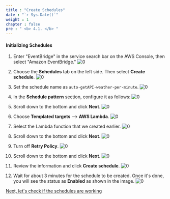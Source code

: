 ```yaml
---
title : "Create Schedules"
date : "`r Sys.Date()`"
weight : 1
chapter : false
pre : " <b> 4.1. </b> "
---
```

#### Initializing Schedules
1. Enter "EventBridge" in the service search bar on the AWS Console, then select "Amazon EventBridge."
![0](/images/4-event/im-20.png)

2. Choose the **Schedules** tab on the left side. Then select **Create schedule**.
![0](/images/4-event/im-19.png)

3. Set the schedule name as `auto-getAPI-weather-per-minute`.
![0](/images/4-event/im-18.png)

4. In the **Schedule pattern** section, configure it as follows:
![0](/images/4-event/im-17.png)

5. Scroll down to the bottom and click **Next**.
![0](/images/4-event/im-16.png)

6. Choose **Templated targets** --> **AWS Lambda**.
![0](/images/4-event/im-15.png)

7. Select the Lambda function that we created earlier.
![0](/images/4-event/im-14.png)

8. Scroll down to the bottom and click **Next**.
![0](/images/4-event/im-13.png)

9. Turn off **Retry Policy**.
![0](/images/4-event/im-12.png)

10. Scroll down to the bottom and click **Next**.
![0](/images/4-event/im-11.png)

11. Review the information and click **Create schedule**.
![0](/images/4-event/im-10.png)

12. Wait for about 3 minutes for the schedule to be created. Once it's done, you will see the status as **Enabled** as shown in the image.
![0](/images/4-event/im-09.png)

[Next, let's check if the schedules are working](./4.2-test/)